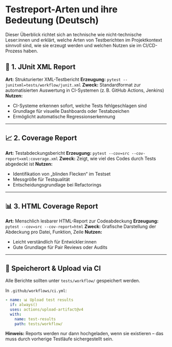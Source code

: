 # Testreport-Arten und ihre Bedeutung (Deutsch)

Dieser Überblick richtet sich an technische wie nicht-technische Leser:innen und erklärt, welche Arten von Testberichten im Projektkontext sinnvoll sind, wie sie erzeugt werden und welchen Nutzen sie im CI/CD-Prozess haben.

## 📄 1. JUnit XML Report

**Art:** Strukturierter XML-Testbericht
**Erzeugung:** `pytest --junitxml=tests/workflow/junit.xml`
**Zweck:** Standardformat zur automatisierten Auswertung in CI-Systemen (z. B. GitHub Actions, Jenkins)
**Nutzen:**
- CI-Systeme erkennen sofort, welche Tests fehlgeschlagen sind
- Grundlage für visuelle Dashboards oder Testabzeichen
- Ermöglicht automatische Regressionserkennung

---

## 📈 2. Coverage Report

**Art:** Testabdeckungsbericht
**Erzeugung:** `pytest --cov=src --cov-report=xml:coverage.xml`
**Zweck:** Zeigt, wie viel des Codes durch Tests abgedeckt ist
**Nutzen:**
- Identifikation von „blinden Flecken“ im Testset
- Messgröße für Testqualität
- Entscheidungsgrundlage bei Refactorings

---

## 📊 3. HTML Coverage Report

**Art:** Menschlich lesbarer HTML-Report zur Codeabdeckung
**Erzeugung:** `pytest --cov=src --cov-report=html`
**Zweck:** Grafische Darstellung der Abdeckung pro Datei, Funktion, Zeile
**Nutzen:**
- Leicht verständlich für Entwickler:innen
- Gute Grundlage für Pair Reviews oder Audits

---

## 📁 Speicherort & Upload via CI

Alle Berichte sollten unter `tests/workflow/` gespeichert werden.

In `.github/workflows/ci.yml`:

```yaml
- name: 📊 Upload test results
  if: always()
  uses: actions/upload-artifact@v4
  with:
    name: test-results
    path: tests/workflow/
```

**Hinweis:** Reports werden nur dann hochgeladen, wenn sie existieren – das muss durch vorherige Testläufe sichergestellt sein.